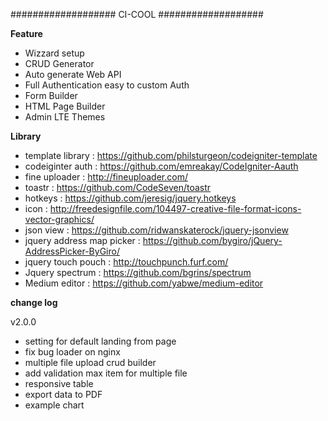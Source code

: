 ###################
CI-COOL
###################

**Feature**
- Wizzard setup
- CRUD Generator
- Auto generate Web API
- Full Authentication easy to custom Auth
- Form Builder
- HTML Page Builder
- Admin LTE Themes

**Library**
- template library : https://github.com/philsturgeon/codeigniter-template
- codeiginter auth : https://github.com/emreakay/CodeIgniter-Aauth
- fine uploader : http://fineuploader.com/
- toastr : https://github.com/CodeSeven/toastr
- hotkeys : https://github.com/jeresig/jquery.hotkeys
- icon : http://freedesignfile.com/104497-creative-file-format-icons-vector-graphics/
- json view : https://github.com/ridwanskaterock/jquery-jsonview
- jquery address map picker : https://github.com/bygiro/jQuery-AddressPicker-ByGiro/
- jquery touch pouch : http://touchpunch.furf.com/
- Jquery spectrum : https://github.com/bgrins/spectrum
- Medium editor : https://github.com/yabwe/medium-editor

**change log**

v2.0.0
- setting for default landing from page
- fix bug loader on nginx
- multiple file upload crud builder
- add validation max item for multiple file
- responsive table
- export data to PDF
- example chart